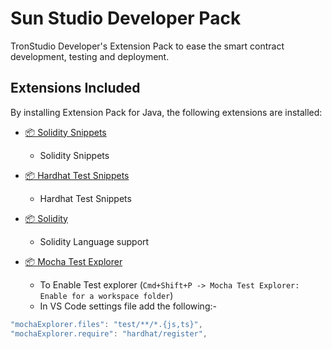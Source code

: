 # Sun Studio Developer Pack

TronStudio Developer's Extension Pack to ease the smart contract development, testing and deployment.

## Extensions Included

By installing Extension Pack for Java, the following extensions are installed:

- [📦 Solidity Snippets ](https://marketplace.visualstudio.com/items?itemName=maratib.solidity-snippets)
    - Solidity Snippets

- [📦 Hardhat Test Snippets ](https://marketplace.visualstudio.com/items?itemName=maratib.hardhat-test-snippets)
    - Hardhat Test Snippets

- [📦 Solidity ](https://marketplace.visualstudio.com/items?itemName=NomicFoundation.hardhat-solidity)
    - Solidity Language support

- [📦 Mocha Test Explorer](https://marketplace.visualstudio.com/items?itemName=hbenl.vscode-mocha-test-adapter)
    - To Enable Test explorer (`Cmd+Shift+P -> Mocha Test Explorer: Enable for a workspace folder`)
    - In VS Code settings file add the following:-
     

```javascript
"mochaExplorer.files": "test/**/*.{js,ts}",
"mochaExplorer.require": "hardhat/register",
```



